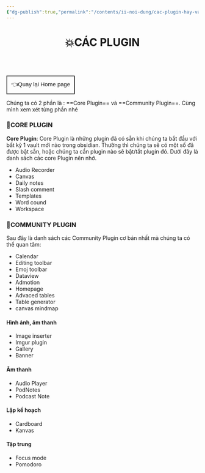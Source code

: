 ```yaml
---
{"dg-publish":true,"permalink":"/contents/ii-noi-dung/cac-plugin-hay-va-cach-dung/","noteIcon":"1"}
---
```


# <center> 💥CÁC PLUGIN </center>

<div style="display: flex; justify-content: left; cursor: pointer;"> <a href="obsidian://open?vault=Kh%C3%B3a%20h%E1%BB%8Dc%20Obsidian_2023&file=CONTENTS%2FHOME%20PAGE" target="_blank"> <button style=" font-size: 15px; padding: 10px; height: fit-content; margin-top: 50px; background: var(--text-accent); font-weight: 200; color: var(--text-on-accent); "> 👈Quay lại Home page </button> </a> </div>

Chúng ta có 2 phần là : ==Core Plugin== và ==Community Plugin==. 
Cùng mình xem xét từng phần nhé
###  🌟CORE PLUGIN 
 **Core Plugin**: Core Plugin là những plugin đã có sẵn khi chúng ta bắt đầu với bất kỳ 1 vault mới nào trong obsidian. Thường thì chúng ta sẽ có một số đã được bật sẵn, hoặc chúng ta cần plugin nào sẽ bật/tắt plugin đó.
 Dưới đây là danh sách các core Plugin nên nhớ.
- Audio Recorder
- Canvas
- Daily notes
- Slash comment
- Templates
- Word cound
- Workspace
###  🌟COMMUNITY PLUGIN 
Sau đây là danh sách các Community Plugin cơ bản nhất mà chúng ta có thể quan tâm:
- Calendar
- Editing toolbar
- Emoj toolbar
- Dataview
- Admotion
- Homepage
- Advaced tables
- Table generator
- canvas mindmap
#### Hình ảnh, âm thanh
- Image inserter
- Imgur plugin
- Gallery
- Banner
#### Âm thanh
- Audio Player
- PodNotes
- Podcast Note
#### Lập kế hoạch
- Cardboard
- Kanvas
#### Tập trung
- Focus mode
- Pomodoro